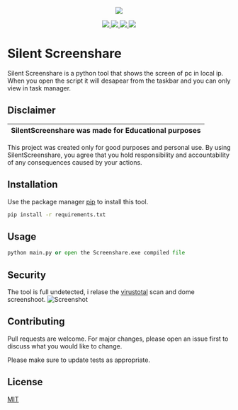 


<p align="center">
  <img src="https://i.discord.fr/PSS.png">
</p>

<p align="center">
  <a href="https://github.com/callmenoway/SilentScreenshare/LICENSE">
    <img src="https://img.shields.io/badge/License-MIT-important">
  </a>
  <a href="https://www.python.org">
    <img src="https://img.shields.io/badge/Python-3.10-informational.svg">
  </a>
  <a href="https://github.com/callmenoway/SilentScreenshare">
    <img src="https://img.shields.io/badge/covarage-95%25-green">
  </a>
  <a href="https://github.com/callmenoway">
    <img src="https://img.shields.io/github/repo-size/callmenoway/SilentScreenshare">
  </a>
</p>

# Silent Screenshare
Silent Screenshare is a python tool that shows the screen of pc in local ip. When you open the script it will desapear from the taskbar and you can only view in task manager.

## Disclaimer

|SilentScreenshare was made for Educational purposes|
|-------------------------------------------------|
This project was created only for good purposes and personal use.
By using SilentScreenshare, you agree that you hold responsibility and accountability of any consequences caused by your actions.

## Installation

Use the package manager [pip](https://pip.pypa.io/en/stable/) to install this tool.

```bash
pip install -r requirements.txt
```

## Usage

```python
python main.py or open the Screenshare.exe compiled file
```

## Security
The tool is full undetected, i relase the [virustotal](https://www.virustotal.com/gui/file/e3ee155535832fdd6c5f2c95a990012acb159bf3441de060c4fa2545a0bab699?nocache=1) scan and dome screenshoot.
![Screenshot](https://cdn.discordapp.com/attachments/825405525914681404/1115370695896080564/image.png)
## Contributing

Pull requests are welcome. For major changes, please open an issue first
to discuss what you would like to change.

Please make sure to update tests as appropriate.

## License

[MIT](https://choosealicense.com/licenses/mit/)